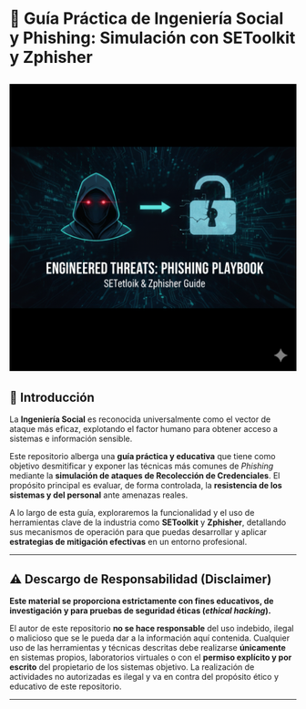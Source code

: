 # 🎣 Guía Práctica de Ingeniería Social y Phishing: Simulación con SEToolkit y Zphisher
![Banner del Repositorio](./pishing.png)
---

## 📖 Introducción

La **Ingeniería Social** es reconocida universalmente como el vector de ataque más eficaz, explotando el factor humano para obtener acceso a sistemas e información sensible.

Este repositorio alberga una **guía práctica y educativa** que tiene como objetivo desmitificar y exponer las técnicas más comunes de *Phishing* mediante la **simulación de ataques de Recolección de Credenciales**. El propósito principal es evaluar, de forma controlada, la **resistencia de los sistemas y del personal** ante amenazas reales.

A lo largo de esta guía, exploraremos la funcionalidad y el uso de herramientas clave de la industria como **SEToolkit** y **Zphisher**, detallando sus mecanismos de operación para que puedas desarrollar y aplicar **estrategias de mitigación efectivas** en un entorno profesional.

---

## ⚠️ Descargo de Responsabilidad (Disclaimer)

**Este material se proporciona estrictamente con fines educativos, de investigación y para pruebas de seguridad éticas (*ethical hacking*).**

El autor de este repositorio **no se hace responsable** del uso indebido, ilegal o malicioso que se le pueda dar a la información aquí contenida. Cualquier uso de las herramientas y técnicas descritas debe realizarse **únicamente** en sistemas propios, laboratorios virtuales o con el **permiso explícito y por escrito** del propietario de los sistemas objetivo. La realización de actividades no autorizadas es ilegal y va en contra del propósito ético y educativo de este repositorio.

---

